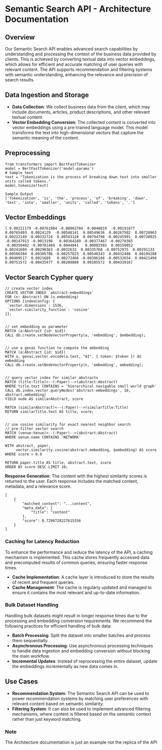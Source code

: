 # Semantic Search API - Architecture Documentation
## Overview
Our Semantic Search API enables advanced search capabilities by understanding and processing the context of the business data provided by clients. 
This is achieved by converting textual data into vector embeddings, which allows for efficient and accurate matching of user queries with relevant content.
The API supports recommendation and filtering systems with semantic understanding, enhancing the relevance and precision of search results.
## Data Ingestion and Storage
- **Data Collection**: We collect business data from the client, which may include documents, articles, product descriptions, and other relevant textual content.
- **Vector Embedding Conversion**: The collected content is converted into vector embeddings using a pre-trained language model. This model transforms the text into high-dimensional vectors that capture the semantic meaning of the content.
## Preprocessing
```
from transformers import BertFastTokenizer
model = BertFastTokenizer('model-params')
# Sample text
text = "Tokenization is the process of breaking down text into smaller units called tokens."
model.tokenize(text)
```
```
Sample Output
['Tokenization', 'is', 'the', 'process', 'of', 'breaking', 'down', 'text', 'into', 'smaller', 'units', 'called', 'tokens', '.']
```
## Vector Embeddings
```
[ 0.00221179 -0.00761984 -0.00863784  0.0048019  -0.00191677  0.00765403  0.0024129  -0.00548141  0.00549636  0.00267502  0.00720963  0.00222149 -0.00332724  0.00543128  0.00794798 -0.00245991  0.00730025 -0.00147913 -0.0013198   0.00364289 -0.00377467 -0.00270385 -0.00350482 -0.00701469  0.0044041   0.00802503  0.00150852  0.00241609 -0.00298363 -0.0032633  0.00335768 -0.00752975  0.00291133  0.00566304  0.00305786 -0.00257623  0.00546343  0.00432486  0.00194288  0.00409517  0.0021689   0.00272466 -0.00396108 -0.00532654  0.00421494  0.00751572 -0.00435477  0.00280888  0.00185572  0.00433916]
```
## Vector Search Cypher query
```
// create vector index
CREATE VECTOR INDEX `abstract-embeddings`
FOR (n: Abstract) ON (n.embedding)
OPTIONS {indexConfig: {
 `vector.dimensions`: 1536,
 `vector.similarity_function`: 'cosine'
}};


// set embedding as parameter
MATCH (a:Abstract {id: $id})
CALL db.create.setNodeVectorProperty(a, 'embedding', $embedding);


// use a genai function to compute the embedding
MATCH (a:Abstract {id: $id})
WITH a, genai.vector.encode(a.text, "AI", { token: $token }) AS embedding
CALL db.create.setNodeVectorProperty(n, 'embedding', embedding);


// query vector index for similar abstracts
MATCH (title:Title)<--(:Paper)-->(abstract:Abstract)
WHERE title.text CONTAINS = 'hierarchical navigable small world graph'
CALL db.index.vector.queryNodes('abstract-embeddings', 10, abstract.embedding)
YIELD node AS similarAbstract, score

MATCH (similarAbstract)<--(:Paper)-->(similarTitle:Title)
RETURN similarTitle.text AS title, score;


// use cosine similarity for exact nearest neighbor search
// pre-filter vector search
MATCH (venue:Venue)<--(:Paper)-->(abstract:Abstract)
WHERE venue.name CONTAINS 'NETWORK'

WITH abstract, paper,
     vector.similarity.cosine(abstract.embedding, $embedding) AS score
WHERE score > 0.9

RETURN paper.title AS title, abstract.text, score
ORDER BY score DESC LIMIT 10;
```
**Response Generation**: The content with the highest similarity scores is returned to the user. Each response includes the matched content, metadata, and a relevance score.
```
[
    {
        "matched_content": "...content",
        "meta_data": {
            "title": "content"
        },
        "score": 0.7298728227615356
    }
]
```
### Caching for Latency Reduction
To enhance the performance and reduce the latency of the API, a caching mechanism is implemented. This cache stores frequently accessed data and precomputed results of common queries, ensuring faster response times.

- **Cache Implementation**: A cache layer is introduced to store the results of recent and frequent queries.
- **Cache Management**: The cache is regularly updated and managed to ensure it contains the most relevant and up-to-date information.
### Bulk Dataset Handling
Handling bulk datasets might result in longer response times due to the processing and embedding conversion requirements. We recommend the following practices for efficient handling of bulk data:
- **Batch Processing**: Split the dataset into smaller batches and process them sequentially.
- **Asynchronous Processing**: Use asynchronous processing techniques to handle data ingestion and embedding conversion without blocking the main workflow.
- **Incremental Updates**: Instead of reprocessing the entire dataset, update the embeddings incrementally as new data comes in.
## Use Cases
- **Recommendation System**: The Semantic Search API can be used to power recommendation systems by matching user preferences with relevant content based on semantic similarity.
- **Filtering System**: It can also be used to implement advanced filtering mechanisms, where content is filtered based on the semantic context rather than just keyword matching.
### Note
The Architecture  documentation is just an example not the replica of the API 

